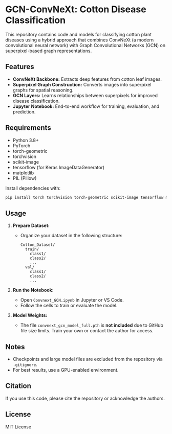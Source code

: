 # GCN-ConvNeXt: Cotton Disease Classification

This repository contains code and models for classifying cotton plant diseases using a hybrid approach that combines ConvNeXt (a modern convolutional neural network) with Graph Convolutional Networks (GCN) on superpixel-based graph representations.

## Features
- **ConvNeXt Backbone:** Extracts deep features from cotton leaf images.
- **Superpixel Graph Construction:** Converts images into superpixel graphs for spatial reasoning.
- **GCN Layers:** Learns relationships between superpixels for improved disease classification.
- **Jupyter Notebook:** End-to-end workflow for training, evaluation, and prediction.

## Requirements
- Python 3.8+
- PyTorch
- torch-geometric
- torchvision
- scikit-image
- tensorflow (for Keras ImageDataGenerator)
- matplotlib
- PIL (Pillow)

Install dependencies with:
```sh
pip install torch torchvision torch-geometric scikit-image tensorflow matplotlib pillow
```

## Usage
1. **Prepare Dataset:**
   - Organize your dataset in the following structure:
     ```
     Cotton_Dataset/
       train/
         class1/
         class2/
         ...
       val/
         class1/
         class2/
         ...
     ```
2. **Run the Notebook:**
   - Open `Convnext_GCN.ipynb` in Jupyter or VS Code.
   - Follow the cells to train or evaluate the model.

3. **Model Weights:**
   - The file `convnext_gcn_model_full.pth` is **not included** due to GitHub file size limits. Train your own or contact the author for access.

## Notes
- Checkpoints and large model files are excluded from the repository via `.gitignore`.
- For best results, use a GPU-enabled environment.

## Citation
If you use this code, please cite the repository or acknowledge the authors.

## License
MIT License
